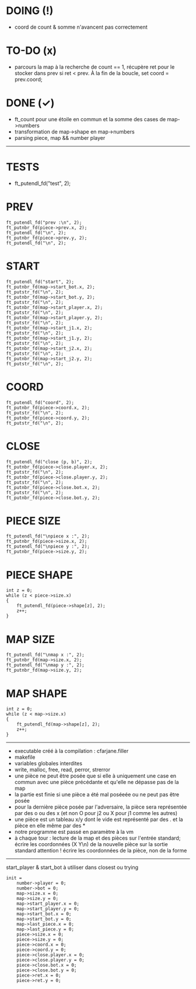 # DOING (!)

- coord de count & somme n'avancent pas correctement

# TO-DO (x)

- parcours la map à la recherche de count == 1, récupère ret pour le stocker dans
	prev si ret < prev. À la fin de la boucle, set coord = prev.coord;

# DONE (✓)

- ft_count pour une étoile en commun et la somme des cases de map->numbers
- transformation de map->shape en map->numbers
- parsing piece, map && number player

--------------------------------------------------------------------------------

# TESTS

- ft_putendl_fd("test", 2);

# PREV
```
ft_putendl_fd("prev :\n", 2);
ft_putnbr_fd(piece->prev.x, 2);
ft_putendl_fd("\n", 2);
ft_putnbr_fd(piece->prev.y, 2);
ft_putendl_fd("\n", 2);
```
# START
```
ft_putendl_fd("start", 2);
ft_putnbr_fd(map->start_bot.x, 2);
ft_putstr_fd("\n", 2);
ft_putnbr_fd(map->start_bot.y, 2);
ft_putstr_fd("\n", 2);
ft_putnbr_fd(map->start_player.x, 2);
ft_putstr_fd("\n", 2);
ft_putnbr_fd(map->start_player.y, 2);
ft_putstr_fd("\n", 2);
ft_putnbr_fd(map->start_j1.x, 2);
ft_putstr_fd("\n", 2);
ft_putnbr_fd(map->start_j1.y, 2);
ft_putstr_fd("\n", 2);
ft_putnbr_fd(map->start_j2.x, 2);
ft_putstr_fd("\n", 2);
ft_putnbr_fd(map->start_j2.y, 2);
ft_putstr_fd("\n", 2);
```

# COORD
```
ft_putendl_fd("coord", 2);
ft_putnbr_fd(piece->coord.x, 2);
ft_putstr_fd("\n", 2);
ft_putnbr_fd(piece->coord.y, 2);
ft_putstr_fd("\n", 2);
```
# CLOSE
```
ft_putendl_fd("close (p, b)", 2);
ft_putnbr_fd(piece->close.player.x, 2);
ft_putstr_fd("\n", 2);
ft_putnbr_fd(piece->close.player.y, 2);
ft_putstr_fd("\n", 2);
ft_putnbr_fd(piece->close.bot.x, 2);
ft_putstr_fd("\n", 2);
ft_putnbr_fd(piece->close.bot.y, 2);
```

# PIECE SIZE
```
ft_putendl_fd("\npiece x :", 2);
ft_putnbr_fd(piece->size.x, 2);
ft_putendl_fd("\npiece y :", 2);
ft_putnbr_fd(piece->size.y, 2);
```

# PIECE SHAPE
```
int z = 0;
while (z < piece->size.x)
{
	ft_putendl_fd(piece->shape[z], 2);
	z++;
}
```

# MAP SIZE
```
ft_putendl_fd("\nmap x :", 2);
ft_putnbr_fd(map->size.x, 2);
ft_putendl_fd("\nmap y :", 2);
ft_putnbr_fd(map->size.y, 2);
```

# MAP SHAPE
```
int z = 0;
while (z < map->size.x)
{
	ft_putendl_fd(map->shape[z], 2);
	z++;
}
```
-------------------------------------------------------------------------------

- executable créé à la compilation : cfarjane.filler
- makefile
- variables globales interdites
- write, malloc, free, read, perror, strerror
- une pièce ne peut être posée que si elle à uniquement une case en commun avec
	une pièce précédante et qu'elle ne dépasse pas de la map
- la partie est finie si une pièce a été mal poséeée ou ne peut pas être posée
- pour la dernière pièce posée par l'adversaire, la pièce sera représentée
	par des o ou des x (et non O pour j2 ou X pour j1 comme les autres)
- une pièce est un tableau x/y dont le vide est représenté par des . et la
	pièce en elle même par des *
- notre programme est passé en paramètre à la vm
- à chaque tour : lecture de la map et des pièces sur l'entrée standard;
	écrire les coordonnées (X Y\n) de la nouvelle pièce sur la sortie standard
	attention ! écrire les coordonnées de la pièce, non de la forme

-------------------------------------------------------------------------------

start_player & start_bot à utiliser dans closest ou trying
```
init =
	number->player = 0;
	number->bot = 0;
	map->size.x = 0;
	map->size.y = 0;
	map->start_player.x = 0;
	map->start_player.y = 0;
	map->start_bot.x = 0;
	map->start_bot.y = 0;
	map->last_piece.x = 0;
	map->last_piece.y = 0;
	piece->size.x = 0;
	piece->size.y = 0;
	piece->coord.x = 0;
	piece->coord.y = 0;
	piece->close.player.x = 0;
	piece->close.player.y = 0;
	piece->close.bot.x = 0;
	piece->close.bot.y = 0;
	piece->ret.x = 0;
	piece->ret.y = 0;
```